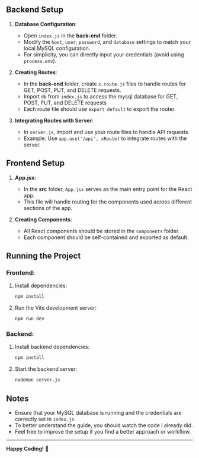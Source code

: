 
## Backend Setup

1. **Database Configuration**:
    - Open `index.js` in the **back-end** folder.
    - Modify the `host`, `user`, `password`, and `database` settings to match your local MySQL configuration.
    - For simplicity, you can directly input your credentials (avoid using `process.env`).

2. **Creating Routes**:
    - In the **back-end** folder, create `x.route.js` files to handle routes for GET, POST, PUT, and DELETE requests.
    - Import `db` from `index.js` to access the mysql database for GET, POST, PUT, and DELETE requests
    - Each route file should use `export default` to export the router.

3. **Integrating Routes with Server**:
    - In `server.js`, import and use your route files to handle API requests.
    - Example: Use `app.use('/api', xRoute)` to integrate routes with the server.

## Frontend Setup

1. **App.jsx**:
    - In the **src** folder, `App.jsx` serves as the main entry point for the React app.
    - This file will handle routing for the components used across different sections of the app.

2. **Creating Components**:
    - All React components should be stored in the `components` folder.
    - Each component should be self-contained and exported as default.

## Running the Project

### Frontend:
1. Install dependencies:
    ```bash
    npm install
    ```
2. Run the Vite development server:
    ```bash
    npm run dev
    ```

### Backend:
1. Install backend dependencies:
    ```bash
    npm install
    ```
2. Start the backend server:
    ```bash
    nodemon server.js
    ```

## Notes

- Ensure that your MySQL database is running and the credentials are correctly set in `index.js`.
- To better understand the guide, you should watch the code I already did.
- Feel free to improve the setup if you find a better approach or workflow.

---

**Happy Coding!** 🚀

